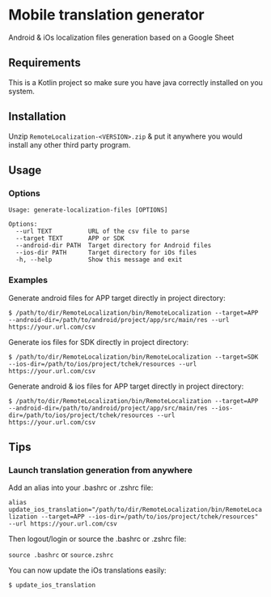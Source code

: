 # Mobile translation generator

Android & iOs localization files generation based on a Google Sheet

## Requirements

This is a Kotlin project so make sure you have java correctly installed on you system.

## Installation

Unzip `RemoteLocalization-<VERSION>.zip` & put it anywhere you would install any other third party program.

## Usage

### Options

```
Usage: generate-localization-files [OPTIONS]

Options:
  --url TEXT          URL of the csv file to parse
  --target TEXT       APP or SDK
  --android-dir PATH  Target directory for Android files
  --ios-dir PATH      Target directory for iOs files
  -h, --help          Show this message and exit
```

### Examples

Generate android files for APP target directly in project directory:

```
$ /path/to/dir/RemoteLocalization/bin/RemoteLocalization --target=APP --android-dir=/path/to/android/project/app/src/main/res --url https://your.url.com/csv
 ```

Generate ios files for SDK directly in project directory:

```
$ /path/to/dir/RemoteLocalization/bin/RemoteLocalization --target=SDK --ios-dir=/path/to/ios/project/tchek/resources --url https://your.url.com/csv
```

Generate android & ios files for APP target directly in project directory:

```
$ /path/to/dir/RemoteLocalization/bin/RemoteLocalization --target=APP --android-dir=/path/to/android/project/app/src/main/res --ios-dir=/path/to/ios/project/tchek/resources --url https://your.url.com/csv
 ```


## Tips

### Launch translation generation from anywhere

Add an alias into your .bashrc or .zshrc file:

`alias update_ios_translation="/path/to/dir/RemoteLocalization/bin/RemoteLocalization --target=APP --ios-dir=/path/to/ios/project/tchek/resources" --url https://your.url.com/csv`

Then logout/login or source the .bashrc or .zshrc file:

`source .bashrc` or `source.zshrc`

You can now update the iOs translations easily:

`$ update_ios_translation`



